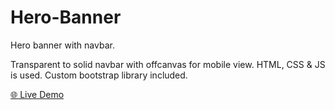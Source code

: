 # Hero-Banner

Hero banner with navbar.

Transparent to solid navbar with offcanvas for mobile view.
HTML, CSS & JS is used.
Custom bootstrap library included.

<a href="https://svalanju.github.io/Hero-Banner/" target="_blank">🌐 Live Demo</a>
